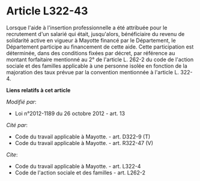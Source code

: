 # Article L322-43

Lorsque l'aide à l'insertion professionnelle a été attribuée pour le recrutement d'un salarié qui était, jusqu'alors,
bénéficiaire du revenu de solidarité active en vigueur à Mayotte financé par le Département, le Département participe au
financement de cette aide. Cette participation est déterminée, dans des conditions fixées par décret, par référence au
montant forfaitaire mentionné au 2° de l'article L. 262-2 du code de l'action sociale et des familles applicable à une
personne isolée en fonction de la majoration des taux prévue par la convention mentionnée à l'article L. 322-4.

**Liens relatifs à cet article**

_Modifié par_:

  - Loi n°2012-1189 du 26 octobre 2012 - art. 13

_Cité par_:

  - Code du travail applicable à Mayotte. - art. D322-9 (T)
  - Code du travail applicable à Mayotte. - art. R322-47 (V)

_Cite_:

  - Code du travail applicable à Mayotte. - art. L322-4
  - Code de l'action sociale et des familles - art. L262-2
